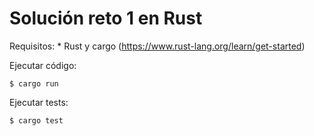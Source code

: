 # Solución reto 1 en Rust

Requisitos:
    * Rust y cargo (https://www.rust-lang.org/learn/get-started)


Ejecutar código:

```
$ cargo run
```

Ejecutar tests:


```
$ cargo test
```
